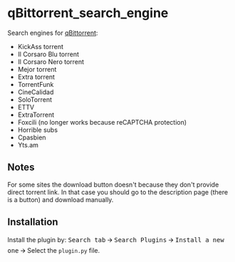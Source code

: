 # qBittorrent_search_engine
Search engines for [qBittorrent](https://www.qbittorrent.org/):

- KickAss torrent
- Il Corsaro Blu torrent
- Il Corsaro Nero torrent
- Mejor torrent
- Extra torrent
- TorrentFunk
- CineCalidad
- SoloTorrent
- ETTV
- ExtraTorrent
- Foxcili (no longer works because reCAPTCHA protection)
- Horrible subs
- Cpasbien
- Yts.am

## Notes
For some sites the download button doesn't because they don't provide direct torrent link. In that case you should go to the description page (there is a button) and download manually.

## Installation
Install the plugin by:
<kbd>Search tab</kbd> 🡪 <kbd>Search Plugins</kbd> 🡪 <kbd>Install a new one</kbd> 🡪 Select the `plugin.py` file.
